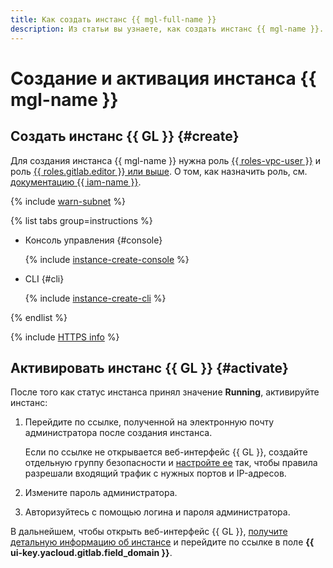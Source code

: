```yaml
---
title: Как создать инстанс {{ mgl-full-name }}
description: Из статьи вы узнаете, как создать инстанс {{ mgl-name }}.
---
```


# Создание и активация инстанса {{ mgl-name }}

## Создать инстанс {{ GL }} {#create}

Для создания инстанса {{ mgl-name }} нужна роль [{{ roles-vpc-user }}](../../../vpc/security/index.md#vpc-user) и роль [{{ roles.gitlab.editor }} или выше](../../security/index.md#roles-list). О том, как назначить роль, см. [документацию {{ iam-name }}](../../../iam/operations/roles/grant.md).

{% include [warn-subnet](../../../_includes/managed-gitlab/warn-subnet.md) %}

{% list tabs group=instructions %}

- Консоль управления {#console}

   {% include [instance-create-console](../../../_includes/managed-gitlab/instance-create-console.md) %}

- CLI {#cli}

  {% include [instance-create-cli](../../../_includes/managed-gitlab/instance-create-cli.md) %}

{% endlist %}

{% include [HTTPS info](../../../_includes/managed-gitlab/note-https.md) %}

## Активировать инстанс {{ GL }} {#activate}

После того как статус инстанса принял значение **Running**, активируйте инстанс:

1. Перейдите по ссылке, полученной на электронную почту администратора после создания инстанса.

   Если по ссылке не открывается веб-интерфейс {{ GL }}, создайте отдельную группу безопасности и [настройте ее](../configure-security-group.md) так, чтобы правила разрешали входящий трафик с нужных портов и IP-адресов.

1. Измените пароль администратора.
1. Авторизуйтесь с помощью логина и пароля администратора.

В дальнейшем, чтобы открыть веб-интерфейс {{ GL }}, [получите детальную информацию об инстансе](instance-list.md#get) и перейдите по ссылке в поле **{{ ui-key.yacloud.gitlab.field_domain }}**.
